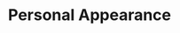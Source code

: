 ---
title: Personal Appearance
year: 1943
month: 10
opening_date: 1943-10-01
closing_date:
layout: productions
image:
image_caption:
image_credit:
playbill: 
category: 
details:
  Theatre: Theatre Jacksonville
  Venue: Little Theatre
cast:
  Aunt Kate Barnaby: Eve Sayles
  Carole Arden: 
    - Ruth Mathews
    - Carole Arden in person
  Chester Norton: Jack Cummins
  Clyde Pelton: Edward Glenn
  Gene Tuttle: William Schosser
  Gladys Kelcey: Wanda Hendrix
  Jessie: Rose Marie Schosser
  Joyce Struthers: Anne Katherine Ferm
  Mrs. Struthers: Jewett Ashley
  Johnson: Lewis Hester
orchestra:
crew:
  Director: Marcella Cisney
  Stage Manager: Rose Marie Schosser
  Lighting: 
    - Alice Nunn
    - Mary Dee Larter
    - Robert Saunders
  Carpentry:
    - Charles Irish
    - Lyon Cowart
  Make-up:
    - Dorothea Duggan
    - Elizabeth Miller
    - Irma Stockwell
  Assembly:
    - Barbara Horne
    - Frances Wallis
    - Irma Stockwell
    - Shirley Davidson
  Properties: Elsie Behner
  Property Assistant: 
    - Laura Saunders
    - Mary Garcia
  Wardrobe Mistress: 
    - Laura Saunders
    - Mrs. T.H. Tennent
  Painting:
    - Lyon Cowart
    - Marjorie Smith
    - Mary Garcia
    - Mary Knight
  Staging Chairman: Elmo Lehman
  Program and Publicity: Marcella Cisney
  Sound:
    - Susan McRae
    - Van Norman
  Master of Ceremonies: William Schosser
  Program Advertising: William Schosser
external_links:
---